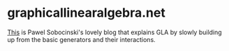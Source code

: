 # graphicallinearalgebra.net

[This](https://graphicallinearalgebra.net/)
is Pawel Sobocinski's lovely blog that explains GLA by slowly building up from the basic generators
and their interactions.
